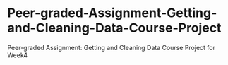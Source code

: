 # Peer-graded-Assignment-Getting-and-Cleaning-Data-Course-Project
Peer-graded Assignment: Getting and Cleaning Data Course Project for Week4

